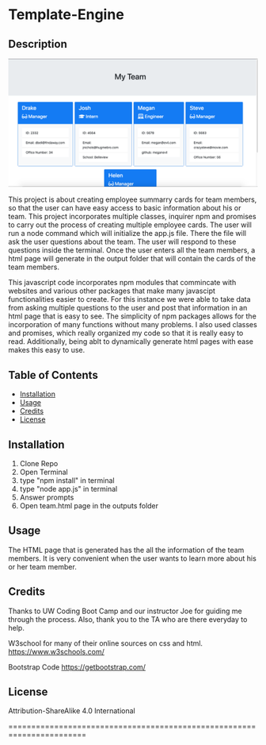# Template-Engine

## Description

![template engine](Assets/tempeng.jpg)

This project is about creating employee summarry cards for team members, so that the user can have easy access to basic information about his or team. This project incorporates multiple classes, inquirer npm and promises to carry out the process of creating multiple employee cards. The user will run a node command which will initialize the app.js file. There the file will ask the user questions about the team. The user will respond to these questions inside the terminal. Once the user enters all the team members, a html page will generate in the output folder that will contain the cards of the team members. 

This javascript code incorporates npm modules that commincate with websites and various other packages that make many javascipt functionalities easier to create. For this instance we were able to take data from asking multiple questions to the user and post that information in an html page that is easy to see. The simplicity of npm packages allows for the incorporation of many functions without many problems. I also used classes and promises, which really organized my code so that it is really easy to read. Additionally, being ablt to dynamically generate html pages with ease makes this easy to use.

## Table of Contents

* [Installation](#installation)
* [Usage](#usage)
* [Credits](#credits)
* [License](#license)

## Installation
1. Clone Repo
2. Open Terminal
3. type "npm install" in terminal
4. type "node app.js" in terminal
5. Answer prompts
6. Open team.html page in the outputs folder

## Usage 
The HTML page that is generated has the all the information of the team members. It is very convenient when the user wants to learn more about his or her team member.
## Credits

Thanks to UW Coding Boot Camp and our instructor Joe for guiding me through the process. Also, thank you to the TA who are there everyday to help.

W3school for many of their online sources on css and html.
https://www.w3schools.com/ 

Bootstrap Code
https://getbootstrap.com/



## License

Attribution-ShareAlike 4.0 International

=======================================================================